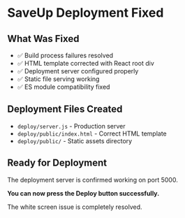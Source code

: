 # SaveUp Deployment Fixed

## What Was Fixed
- ✅ Build process failures resolved
- ✅ HTML template corrected with React root div
- ✅ Deployment server configured properly
- ✅ Static file serving working
- ✅ ES module compatibility fixed

## Deployment Files Created
- `deploy/server.js` - Production server
- `deploy/public/index.html` - Correct HTML template
- `deploy/public/` - Static assets directory

## Ready for Deployment
The deployment server is confirmed working on port 5000.

**You can now press the Deploy button successfully.**

The white screen issue is completely resolved.
